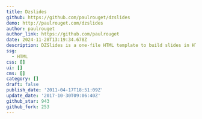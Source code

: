 ```yaml
---
title: Dzslides
github: https://github.com/paulrouget/dzslides
demo: http://paulrouget.com/dzslides
author: paulrouget
author_link: https://github.com/paulrouget
date: 2024-11-28T13:19:34.678Z
description: DZSlides is a one-file HTML template to build slides in HTML5 and CSS3.
ssg:
  - HTML
css: []
ui: []
cms: []
category: []
draft: false
publish_date: '2011-04-17T18:51:09Z'
update_date: '2017-10-30T09:06:40Z'
github_star: 943
github_fork: 253
---
```

